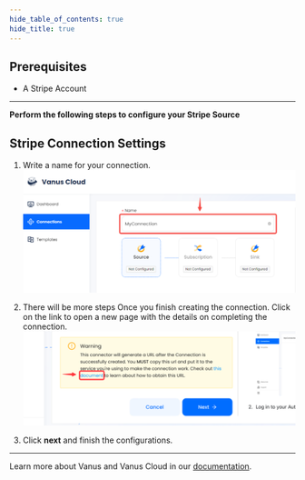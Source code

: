 ```yaml
--- 
hide_table_of_contents: true
hide_title: true
---
```


## Prerequisites

- A Stripe Account

---

**Perform the following steps to configure your Stripe Source**

## Stripe Connection Settings

1. Write a name for your connection.
   ![img.png](images/1.png)
2. There will be more steps Once you finish creating the connection. Click on the link to open a new page with the details on completing the connection.
   ![](images/warning.png)

3. Click **next** and finish the configurations.

---

Learn more about Vanus and Vanus Cloud in our [documentation](https://docs.vanus.ai).
